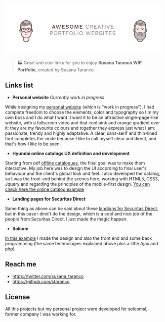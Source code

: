 ![Susana Taranco WIP Portfolio](bg.png)
>🏭 Great and cool links for you to enjoy  **Susana Taranco WIP Portfolio**, created by Susana Taranco.

## Links list

- **Personal website** *Currently work in progress*

While designing my [personal website](http://www.susana-taranco.me) (which is "work in progress"), I had complete freedom to choose the elements, color and typography so I'm my own boss and I do what I want. I want it to be an attractive single-page-like website, with a fullscreen video and that cool pink and orange gradient over it: they are my favourite colours and together they express just what I am: passionate, trendy and highly adaptative. A clear, sans-serif  and thin-lined font completes the circle because I like to call myself clear and direct, and that's how I like to be seen.

- **Hyundai online catalogs UX definition and development** 

Starting from pdf [offline catalogues](http://www.hyundai.es/catalogo/ioniqhibrido.pdf), the final goal was to make them interactive. My job here was to design the UI according to final user's behaviour and the client's global look and feel. I also developed the catalog, so I was the front-end behind the scenes here, working with HTML5, CSS3, Jquery and regarding the principles of the mobile-first design. [You can check here the online catalog example](http://www.hyundai.es/catalogo/digital/ioniq)

- **Landing pages for Securitas Direct**

Same thing as above can be said about these [landigns for Securitas Direct](http://www.conseguridad.org/landings/nuevas-landings/nuevas-camaras), but in this case I dind't do the design, which is a cool and nice job of the people from Securitas Direct. I just made the magic happen.

- **Solcom**

[In this example](http://wwwsolcomsl.com) I made the design and also the front end and some back programming (the same technologies explained above plus a little Ajax and php)

## Reach me

* https://twitter.com/susana_taranco
* https://github.com/staranco

## License
All this projects but my personal project were developed for solcomsl, former company I was working for.
